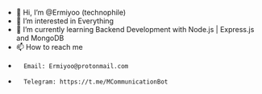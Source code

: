 - 👋 Hi, I’m @Ermiyoo (technophile)
- 👀 I’m interested in Everything
- 🌱 I’m currently learning Backend Development with Node.js | Express.js and MongoDB
- 📫 How to reach me 
-       Email: Ermiyoo@protonmail.com
-       Telegram: https://t.me/MCommunicationBot

<!---
Ermiyoo/Ermiyoo is a ✨ special ✨ repository because its `README.md` (this file) appears on your GitHub profile.
You can click the Preview link to take a look at your changes.
--->
